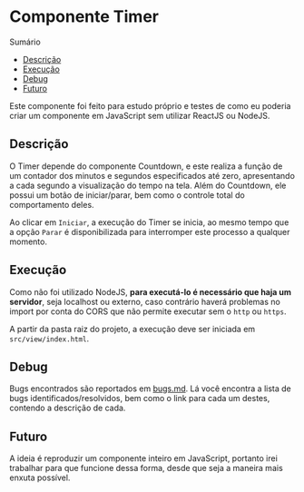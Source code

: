 # Componente Timer

Sumário

- [Descrição](#descricao)
- [Execução](#execucao)
- [Debug](#debug)
- [Futuro](#futuro)

Este componente foi feito para estudo próprio e testes de como eu poderia criar um componente em JavaScript sem utilizar ReactJS ou NodeJS.

## Descrição <span id="descricao"></span>

O Timer depende do componente Countdown, e este realiza a função de um contador dos minutos e segundos especificados até zero, apresentando a cada segundo a visualização do tempo na tela. Além do Countdown, ele possui um botão de iniciar/parar, bem como o controle total do comportamento deles.

Ao clicar em `Iniciar`, a execução do Timer se inicia, ao mesmo tempo que a opção `Parar` é disponibilizada para interromper este processo a qualquer momento.

## Execução <span id="execucao"></span>

Como não foi utilizado NodeJS, **para executá-lo é necessário que haja um servidor**, seja localhost ou externo, caso contrário haverá problemas no import por conta do CORS que não permite executar sem o `http` ou `https`.

A partir da pasta raiz do projeto, a execução deve ser iniciada em `src/view/index.html`.

## Debug <span id="debug"></span>

Bugs encontrados são reportados em [bugs.md](docs/bugs.md). Lá você encontra a lista de bugs identificados/resolvidos, bem como o link para cada um destes, contendo a descrição de cada.

## Futuro <span id="futuro"></span>

A ideia é reproduzir um componente inteiro em JavaScript, portanto irei trabalhar para que funcione dessa forma, desde que seja a maneira mais enxuta possível.
